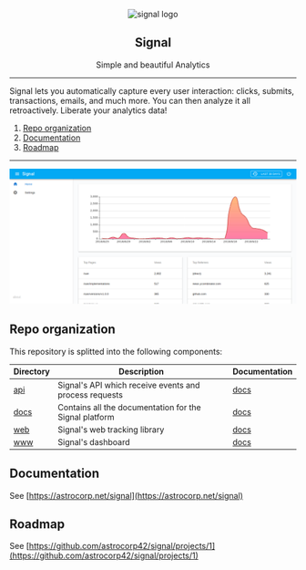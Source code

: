 <p align="center">
  <img alt="signal logo" src="https://astrocorp.net/imgs/landing/signal_380x380.png" height="180" />
  <h2 align="center">Signal</h2>
  <p align="center">Simple and beautiful Analytics</p>
</p>

---

Signal lets you automatically capture every user interaction: clicks, submits, transactions, emails, and much more. You can then analyze it all retroactively. Liberate your analytics data!

1. [Repo organization](#repo-organization)
2. [Documentation](#documentation)
3. [Roadmap](#roadmap)

---

![Screenshot](docs/pages/imgs/screenshot.png)


## Repo organization

This repository is splitted into the following components:

| Directory |  Description | Documentation |
| --------- | ------------ | ------------- |
| [api](api) | Signal's API which receive events and process requests | [docs](https://astrocorp.net/signal/api) |
| [docs](docs) | Contains all the documentation for the Signal platform | [docs](https://astrocorp.net/signal) |
| [web](web) | Signal's web tracking library | [docs](https://astrocorp.net/signal/web) |
| [www](www) | Signal's dashboard | [docs](https://astrocorp.net/signal/www) |


## Documentation

See [https://astrocorp.net/signal](https://astrocorp.net/signal)


## Roadmap

See [https://github.com/astrocorp42/signal/projects/1](https://github.com/astrocorp42/signal/projects/1)
